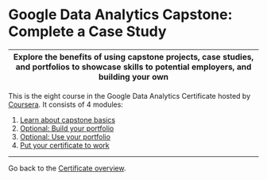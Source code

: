 # Google Data Analytics Capstone: Complete a Case Study

| Explore the benefits of using capstone projects, case studies, and portfolios to showcase skills to potential employers, and building your own |
| --- |

This is the eight course in the Google Data Analytics Certificate hosted by [Coursera](https://www.coursera.org/learn/google-data-analytics-capstone). It consists of 4 modules:

1. [Learn about capstone basics](/8-Google-Data-Analytics-Capstone/1-Learn-about-capstone-basics.md)
2. [Optional: Build your portfolio](/8-Google-Data-Analytics-Capstone/2-Build-your-portfolio.md)
3. [Optional: Use your portfolio](/8-Google-Data-Analytics-Capstone/3-Use-your-portfolio.md)
4. [Put your certificate to work](/8-Google-Data-Analytics-Capstone/4-Put-your-certificate-to-work.md)

---

Go back to the [Certificate overview](/README.md).
